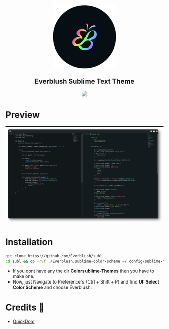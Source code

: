 <div align="center">
<img align="center" src="https://github.com/Everblush/assets/blob/main/logo.png" style="height: 200px; width: 200px;" alt="logo"> 
</div> 

<h2 align="center"> Everblush Sublime Text Theme</h2>

<p align="center"> 
<img src="https://img.shields.io/static/v1?label=license&message=MIT&color=8ccf7e&labelColor=22292b&style=for-the-badge">
</p>

# Preview
<p align="center"> 
  <img src="https://raw.githubusercontent.com/Everblush/assets/main/subl/preview.png">
</p> 

# Installation 
```sh 
git clone https://github.com/Everblush/subl
cd subl && cp -rvf ./Everblush.sublime-color-scheme ~/.config/sublime-text-3/Packages/Colorsublime-Themes/ 
```

- If you dont have any the dir **Colorsublime-Themes** then you have to make one. 
- Now, just Navigate to Preference's (Ctrl + Shift + P) and find **UI: Select Color Scheme** and choose Everblush. 

# Credits 💝 
- [QuickDom](https://github.com/Quickdown)

